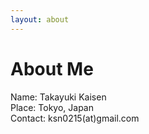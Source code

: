 ```yaml
---
layout: about
---
```

# About Me

Name:    Takayuki Kaisen  
Place:   Tokyo, Japan  
Contact: ksn0215(at)gmail.com  

